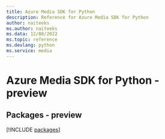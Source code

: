 ```yaml
---
title: Azure Media SDK for Python
description: Reference for Azure Media SDK for Python
author: naiteeks
ms.author: naiteeks
ms.data: 12/08/2022
ms.topic: reference
ms.devlang: python
ms.service: media
---
```

# Azure Media SDK for Python - preview
## Packages - preview
[!INCLUDE [packages](media-index.md)]